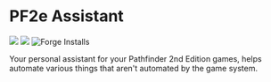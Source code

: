# PF2e Assistant

[![](https://img.shields.io/badge/License-MIT-D3D3D3)](LICENSE.md) [![](https://img.shields.io/badge/Support%20me%20on%20Ko--fi-FF5E5B?logo=ko-fi&logoColor=FFFFFF)](https://ko-fi.com/7h3laughingman) ![Forge Installs](https://img.shields.io/badge/dynamic/json?url=https%3A%2F%2Fforge-vtt.com%2Fapi%2Fbazaar%2Fpackage%2Fpf2e-assistant&query=package.installs&suffix=%25&label=Forge%20Installs&color=4aa94a)


Your personal assistant for your Pathfinder 2nd Edition games, helps automate various things that aren't automated by the game system.
